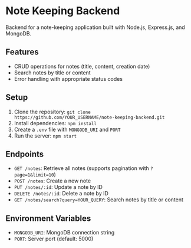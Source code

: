 # Note Keeping Backend

Backend for a note-keeping application built with Node.js, Express.js, and MongoDB.

## Features

- CRUD operations for notes (title, content, creation date)
- Search notes by title or content
- Error handling with appropriate status codes

## Setup

1. Clone the repository: `git clone https://github.com/YOUR_USERNAME/note-keeping-backend.git`
2. Install dependencies: `npm install`
3. Create a `.env` file with `MONGODB_URI` and `PORT`
4. Run the server: `npm start`

## Endpoints

- `GET /notes`: Retrieve all notes (supports pagination with `?page=1&limit=10`)
- `POST /notes`: Create a new note
- `PUT /notes/:id`: Update a note by ID
- `DELETE /notes/:id`: Delete a note by ID
- `GET /notes/search?query=YOUR_QUERY`: Search notes by title or content

## Environment Variables

- `MONGODB_URI`: MongoDB connection string
- `PORT`: Server port (default: 5000)